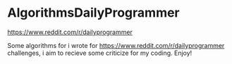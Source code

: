 # AlgorithmsDailyProgrammer
https://www.reddit.com/r/dailyprogrammer

Some algorithms for i wrote for https://www.reddit.com/r/dailyprogrammer challenges, i aim to recieve some criticize for my coding. Enjoy!

